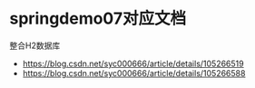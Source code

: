 # springdemo07对应文档
整合H2数据库
- https://blog.csdn.net/syc000666/article/details/105266519
- https://blog.csdn.net/syc000666/article/details/105266588